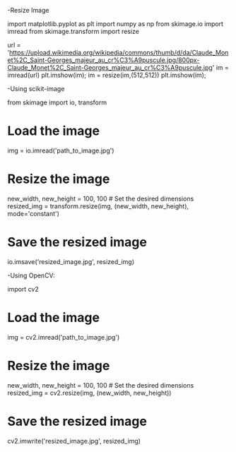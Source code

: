 -Resize Image

import matplotlib.pyplot as plt
import numpy as np 
from skimage.io import imread
from skimage.transform import resize

url = 'https://upload.wikimedia.org/wikipedia/commons/thumb/d/da/Claude_Monet%2C_Saint-Georges_majeur_au_cr%C3%A9puscule.jpg/800px-Claude_Monet%2C_Saint-Georges_majeur_au_cr%C3%A9puscule.jpg'
im = imread(url)
plt.imshow(im);
im = resize(im,(512,512))
plt.imshow(im);

-Using scikit-image

from skimage import io, transform

# Load the image
img = io.imread('path_to_image.jpg')

# Resize the image
new_width, new_height = 100, 100  # Set the desired dimensions
resized_img = transform.resize(img, (new_width, new_height), mode='constant')

# Save the resized image
io.imsave('resized_image.jpg', resized_img)

-Using OpenCV:

import cv2

# Load the image
img = cv2.imread('path_to_image.jpg')

# Resize the image
new_width, new_height = 100, 100  # Set the desired dimensions
resized_img = cv2.resize(img, (new_width, new_height))

# Save the resized image
cv2.imwrite('resized_image.jpg', resized_img)
